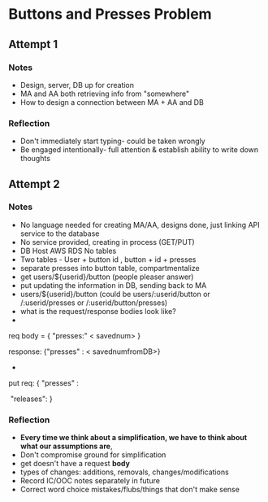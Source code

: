 # Buttons and Presses Problem

## Attempt 1

### Notes

* Design, server, DB up for creation
* MA and AA both retrieving info from "somewhere"
* How to design a connection between MA + AA and DB 

### Reflection

* Don't immediately start typing- could be taken wrongly
* Be engaged intentionally- full attention & establish ability to write down thoughts

## Attempt 2

### Notes

* No language needed for creating MA/AA, designs done, just linking API service to the database
* No service provided, creating in process (GET/PUT) 
* DB Host AWS RDS No tables
* Two tables - User + button id , button + id + presses
* separate presses into button table, compartmentalize
* get users/${userid}/button (people pleaser answer)
* put updating the information in DB, sending back to MA
* users/${userid}/button (could be users/:userid/button or /:userid/presses or /:userid/button/presses)
* what is the request/response bodies look like?
* 

req body =  { "presses:" < savednum> }

response: {"presses" : < savednumfromDB>}

* 

put req: { "presses" :

​				"releases": }

### Reflection 

* **Every time we think about a simplification, we have to think about what our assumptions are**,
* Don't compromise ground for simplification 
* get doesn't have a request **body** 
* types of changes: additions, removals, changes/modifications
* Record IC/OOC notes separately in future 
* Correct word choice mistakes/flubs/things that don't make sense  